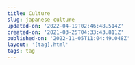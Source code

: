 ```yaml
---
title: Culture
slug: japanese-culture
updated-on: '2022-04-19T02:46:48.514Z'
created-on: '2021-03-25T04:33:43.811Z'
published-on: '2022-11-05T11:04:49.048Z'
layout: '[tag].html'
tags: tag
---
```



